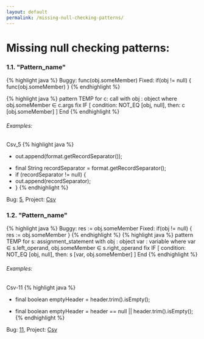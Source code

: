 ```yaml
---
layout: default
permalink: /missing-null-checking-patterns/
---
```


# Missing null checking patterns: 

### 1.1. "Pattern_name"
 {% highlight java %}
 Buggy: func(obj.someMember)
 Fixed: if(obj != null) { func(obj.someMember) }
{% endhighlight %}

{% highlight java %}
pattern TEMP for
        c: call
    with
        obj : object
    where
        obj.someMember ∈ c.args
    fix
        IF [
           condition: NOT_EQ [obj, null],
           then: c [obj.someMember]
        ]
    End
{% endhighlight %}

###### Examples: 

Csv_5
 {% highlight java %}
 - out.append(format.getRecordSeparator());

 + final String recordSeparator = format.getRecordSeparator();
 + if (recordSeparator != null) {
 +    out.append(recordSeparator);
 + }
{% endhighlight %}
 
Bug: [5](https://github.com/apache/commons-csv/compare/bf8f23c3104a137cb42e13bd69b10321cdf92135...73cc5246cf789db8f459e2f539831b6e91bedd26), Project: [Csv](https://github.com/apache/commons-csv)

### 1.2. "Pattern_name"
{% highlight java %}
 Buggy: res := obj.someMember
 Fixed: if(obj != null) { res := obj.someMember }
{% endhighlight %}
{% highlight java %}
pattern TEMP for
        s: assignment_statement
    with
        obj : object
        var : variable
    where 
        var ∈ s.left_operand, obj.someMember ∈ s.right_operand
    fix
        IF [
             condition: NOT_EQ [obj, null],
             then: s [var, obj.someMember]
          ]
    End
{% endhighlight %}

###### Examples: 

Csv-11
 {% highlight java %}
 - final boolean emptyHeader = header.trim().isEmpty();

 + final boolean emptyHeader = header == null || header.trim().isEmpty();
{% endhighlight %}

Bug: [11](https://github.com/apache/commons-csv/compare/d3afa156e4ddf8ec76847504988e7979146d9fd6...b67524da7fd146634c7112b23e95d1d45c398b82), Project: [Csv](https://github.com/apache/commons-csv)






